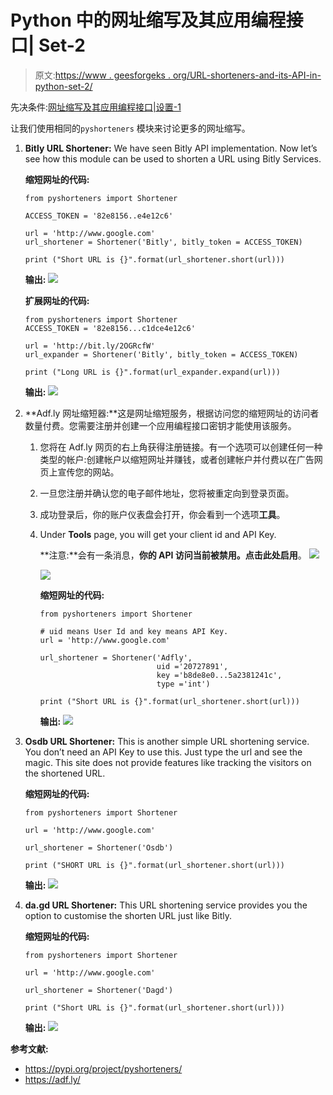 # Python 中的网址缩写及其应用编程接口| Set-2

> 原文:[https://www . geesforgeks . org/URL-shorteners-and-its-API-in-python-set-2/](https://www.geeksforgeeks.org/url-shorteners-and-its-api-in-python-set-2/)

先决条件:[网址缩写及其应用编程接口|设置-1](https://www.geeksforgeeks.org/url-shorteners-and-its-api-in-python-set-1/)

让我们使用相同的`pyshorteners` 模块来讨论更多的网址缩写。

1.  **Bitly URL Shortener:** We have seen Bitly API implementation. Now let’s see how this module can be used to shorten a URL using Bitly Services.

    **缩短网址的代码:**

    ```
    from pyshorteners import Shortener

    ACCESS_TOKEN = '82e8156..e4e12c6'

    url = 'http://www.google.com'
    url_shortener = Shortener('Bitly', bitly_token = ACCESS_TOKEN)

    print ("Short URL is {}".format(url_shortener.short(url)))
    ```

    **输出:**
    ![](img/92dcb2126ac35c4cecc91e3b78a369c2.png)

    **扩展网址的代码:**

    ```
    from pyshorteners import Shortener
    ACCESS_TOKEN = '82e8156...c1dce4e12c6'

    url = 'http://bit.ly/2OGRcfW'
    url_expander = Shortener('Bitly', bitly_token = ACCESS_TOKEN)

    print ("Long URL is {}".format(url_expander.expand(url)))
    ```

    **输出:**
    ![](img/e0680e94439807ecff9343f6f8e2eed6.png)

2.  **Adf.ly 网址缩短器:**这是网址缩短服务，根据访问您的缩短网址的访问者数量付费。您需要注册并创建一个应用编程接口密钥才能使用该服务。
    1.  您将在 Adf.ly 网页的右上角获得注册链接。有一个选项可以创建任何一种类型的帐户:创建帐户以缩短网址并赚钱，或者创建帐户并付费以在广告网页上宣传您的网站。
    2.  一旦您注册并确认您的电子邮件地址，您将被重定向到登录页面。
    3.  成功登录后，你的账户仪表盘会打开，你会看到一个选项**工具**。
    4.  Under **Tools** page, you will get your client id and API Key.

        **注意:**会有一条消息，**你的 API 访问当前被禁用。点击此处启用**。
        ![](img/84d9382309a732bb4b9ae608412623f7.png)

        ![](img/adcc63fbe7930d14382d13ac8119a5b1.png)

        **缩短网址的代码:**

        ```
        from pyshorteners import Shortener

        # uid means User Id and key means API Key.
        url = 'http://www.google.com'

        url_shortener = Shortener('Adfly',
                                  uid ='20727891',
                                  key ='b8de8e0...5a2381241c',
                                  type ='int')

        print ("Short URL is {}".format(url_shortener.short(url)))
        ```

        **输出:**
        ![](img/9652ffc81d57aa137bf5be5401499696.png)

3.  **Osdb URL Shortener:** This is another simple URL shortening service. You don’t need an API Key to use this. Just type the url and see the magic. This site does not provide features like tracking the visitors on the shortened URL.

    **缩短网址的代码:**

    ```
    from pyshorteners import Shortener

    url = 'http://www.google.com'

    url_shortener = Shortener('Osdb')

    print ("SHORT URL is {}".format(url_shortener.short(url)))
    ```

    **输出:**
    ![](img/86af84e01d4f4b7deef5dda5c7f48fcd.png)

4.  **da.gd URL Shortener:** This URL shortening service provides you the option to customise the shorten URL just like Bitly.

    **缩短网址的代码:**

    ```
    from pyshorteners import Shortener

    url = 'http://www.google.com'

    url_shortener = Shortener('Dagd')

    print ("Short URL is {}".format(url_shortener.short(url)))
    ```

    **输出:**
    ![](img/636c2ffe52b98021f19c2881d5bdbc78.png)

**参考文献:**

*   https://pypi.org/project/pyshorteners/
*   https://adf.ly/